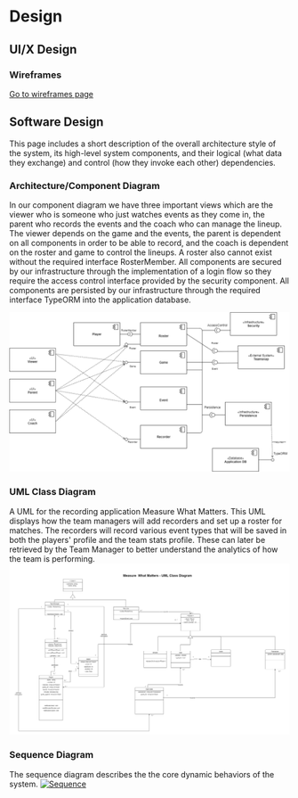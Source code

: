 # Design
## UI/X Design
### Wireframes
[Go to wireframes page](wireframes)

## Software Design
This page includes a short description of the overall architecture style of the system, its high-level system components, and their logical (what data they exchange) and control (how they invoke each other) dependencies.

### Architecture/Component Diagram
In our component diagram we have three important views which are the viewer who is someone who just watches events as they come in, the parent who records the events and the coach who can manage the lineup. The viewer depends on the game and the events, the parent is dependent on all components in order to be able to record, and the coach is dependent on the roster and game to control the lineups. A roster also cannot exist without the required interface RosterMember. All components are secured by our infrastructure through the implementation of a login flow so they require the access control interface provided by the security component. All components are persisted by our infrastructure through the required interface TypeORM into the application database. 

![ComponentDiagrams](../images/design/componentDiagram/component-diagram.png)

### UML Class Diagram
A UML for the recording application Measure What Matters. This UML displays how the team managers will add recorders and set up a roster for matches. The recorders will record various event types that will be saved in both the players' profile and the team stats profile. These can later be retrieved by the Team Manager to better understand the analytics of how the team is performing.
![UML](../images/design/UML/UML.png)

### Sequence Diagram
The sequence diagram describes the the core dynamic behaviors of the system.
[![Sequence](https://raw.githubusercontent.com/UAlberta-CMPUT401/example-documentation/master/docs/images/sequence.png)](https://raw.githubusercontent.com/UAlberta-CMPUT401/example-documentation/master/docs/files/sequence.pdf)
